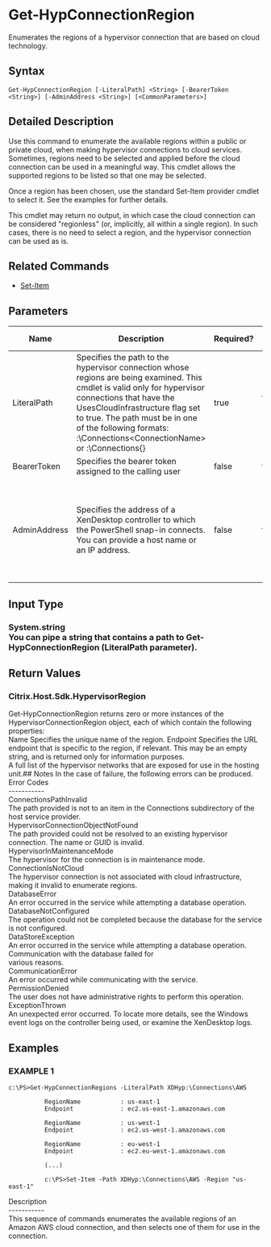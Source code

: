 ﻿# Get-HypConnectionRegion

   Enumerates the regions of a hypervisor connection that are based on cloud technology.

## Syntax
```
Get-HypConnectionRegion [-LiteralPath] <String> [-BearerToken <String>] [-AdminAddress <String>] [<CommonParameters>]
```

## Detailed Description
   Use this command to enumerate the available regions within a public or private cloud, when making hypervisor connections to cloud services. Sometimes, regions need to be selected and applied before the cloud connection can be used in a meaningful way. This cmdlet allows the supported regions to be listed so that one may be selected.

Once a region has been chosen, use the standard Set-Item provider cmdlet to select it. See the examples for further details.

This cmdlet may return no output, in which case the cloud connection can be considered "regionless" (or, implicitly, all within a single region). In such cases, there is no need to select a region, and the hypervisor connection can be used as is.

## Related Commands
  * [Set-Item](Set-Item.html)
## Parameters

| Name   | Description | Required? | Pipeline Input | Default Value |
| --- | --- | --- | --- | --- |
| LiteralPath | Specifies the path to the hypervisor connection whose regions are being examined. This cmdlet is valid only for hypervisor connections that have the UsesCloudInfrastructure flag set to true. The path must be in one of the following formats: <drive>:\Connections\<ConnectionName> or  <drive>:\Connections\{<Connection Uid>} | true | true (ByValue) |  |
| BearerToken | Specifies the bearer token assigned to the calling user | false | false |  |
| AdminAddress | Specifies the address of a XenDesktop controller to which the PowerShell snap-in connects. You can provide a host name or an IP address. | false | false | LocalHost. When a value is provided by any cmdlet, this value becomes the default. |

## Input Type
### System.string<br>    You can pipe a string that contains a path to Get-HypConnectionRegion (LiteralPath parameter).
   
## Return Values
### Citrix.Host.Sdk.HypervisorRegion
   Get-HypConnectionRegion returns zero or more instances of the HypervisorConnectionRegion object, each of which contain the following properties:<br>Name <string> Specifies the unique name of the region. Endpoint <string> Specifies the URL endpoint that is specific to the region, if relevant. This may be an empty string, and is returned only for information purposes.<br>A full list of the hypervisor networks that are exposed for use in the hosting unit.## Notes
   In the case of failure, the following errors can be produced.<br>    Error Codes<br>    -----------<br>    ConnectionsPathInvalid<br>    The path provided is not to an item in the Connections subdirectory of the host service provider.<br>    HypervisorConnectionObjectNotFound<br>    The path provided could not be resolved to an existing hypervisor connection. The name or GUID is invalid.<br>    HypervisorInMaintenanceMode<br>    The hypervisor for the connection is in maintenance mode.<br>    ConnectionIsNotCloud<br>    The hypervisor connection is not associated with cloud infrastructure, making it invalid to enumerate regions.<br>    DatabaseError<br>    An error occurred in the service while attempting a database operation.<br>    DatabaseNotConfigured<br>    The operation could not be completed because the database for the service is not configured.<br>    DataStoreException<br>    An error occurred in the service while attempting a database operation. Communication with the database failed for<br>    various reasons.<br>    CommunicationError<br>    An error occurred while communicating with the service.<br>    PermissionDenied<br>    The user does not have administrative rights to perform this operation.<br>    ExceptionThrown<br>    An unexpected error occurred. To locate more details, see the Windows event logs on the controller being used, or examine the XenDesktop logs.
## Examples

### EXAMPLE 1
```
c:\PS>Get-HypConnectionRegions -LiteralPath XDHyp:\Connections\AWS

          RegionName           : us-east-1
          Endpoint             : ec2.us-east-1.amazonaws.com

          RegionName           : us-west-1
          Endpoint             : ec2.us-west-1.amazonaws.com

          RegionName           : eu-west-1
          Endpoint             : ec2.eu-west-1.amazonaws.com

          (...)

          c:\PS>Set-Item -Path XDHyp:\Connections\AWS -Region "us-east-1"
```
   Description<br>-----------<br>This sequence of commands enumerates the available regions of an Amazon AWS cloud connection, and then selects one of them for use in the connection.
